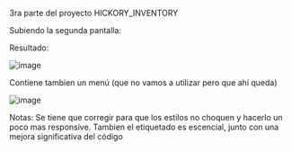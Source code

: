3ra parte del proyecto HICKORY_INVENTORY

Subiendo la segunda pantalla: 

Resultado: 


![image](https://github.com/Helmut128/hickory-inventory/assets/65142656/0bd30cf4-06dd-4f76-a9a6-95fa1130b85a)


Contiene tambien un menú (que no vamos a utilizar pero que ahí queda) 

![image](https://github.com/Helmut128/hickory-inventory/assets/65142656/b92ecc60-f41f-47ab-90a7-7279c6601411)

Notas: Se tiene que corregir para que los estilos no choquen y hacerlo un poco mas responsive. 
Tambien el etiquetado es escencial, junto con una mejora significativa del código 
